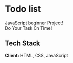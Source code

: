 
# Todo list

JavaScript beginner Project!   
Do Your Task On Time!



## Tech Stack

**Client:** HTML, CSS, JavaScript



